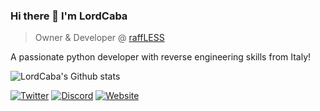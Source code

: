 ### Hi there 👋 I'm LordCaba
> Owner & Developer @ [raffLESS](https://twitter.com/raffLESS_)

A passionate python developer with reverse engineering skills from Italy!

![LordCaba's Github stats](https://github-readme-stats.vercel.app/api?username=LordCaba&theme=highcontrast&show_icons=true&bg_color=1C1B25&title_color=6A97EA&icon_color=BA72CF&text_color=42BD9D&count_private=true)


[![Twitter](https://img.shields.io/badge/Twitter-1DA1F2?style=for-the-badge&logo=twitter&logoColor=white)](https://twitter.com/Caba_999)
[![Discord](https://img.shields.io/badge/Discord-5865F2?style=for-the-badge&logo=discord&logoColor=white)](https://discordapp.com/users/564124593804017665)
[![Website](https://img.shields.io/badge/website-000000?style=for-the-badge&logo=About.me&logoColor=white)](https://www.raffless.it/)
